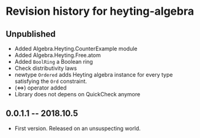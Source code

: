 # Revision history for heyting-algebra

## Unpublished

* Added Algebra.Heyting.CounterExample module
* Added Algebra.Heyting.Free.atom
* Added `BoolRing` a Boolean ring
* Check distributivity laws
* newtype `Ordered` adds Heyting algebra instance for every type satisfying the
  `Ord` constraint.
* (<=>) operator added
* Library does not depens on QuickCheck anymore

## 0.0.1.1 -- 2018.10.5

* First version. Released on an unsuspecting world.
